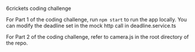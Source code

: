 6crickets coding challenge

For Part 1 of the coding challenge, run `npm start` to run the app locally. You can modify the deadline set in the mock http call in deadline.service.ts

For Part 2 of the coding challenge, refer to camera.js in the root directory of the repo.
